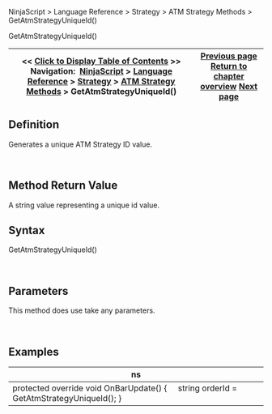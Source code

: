 ﻿


NinjaScript \> Language Reference \> Strategy \> ATM Strategy Methods \> GetAtmStrategyUniqueId()






















GetAtmStrategyUniqueId()







| \<\< [Click to Display Table of Contents](getatmstrategyuniqueid.md) \>\> **Navigation:**     [NinjaScript](ninjascript-1.md) \> [Language Reference](language_reference_wip-1.md) \> [Strategy](strategy-1.md) \> [ATM Strategy Methods](atm_strategy_methods-1.md) \> GetAtmStrategyUniqueId() | [Previous page](getatmstrategyunrealizedprofit-1.md) [Return to chapter overview](atm_strategy_methods-1.md) [Next page](barsrequiredtotrade-1.md) |
| --- | --- |











## Definition


Generates a unique ATM Strategy ID value. 


 


## Method Return Value


A string value representing a unique id value.


## 


## Syntax


GetAtmStrategyUniqueId()


 


## Parameters


This method does use take any parameters.


 


## 


## Examples




| ns |
| --- |
| protected override void OnBarUpdate() {      string orderId \= GetAtmStrategyUniqueId(); } |










